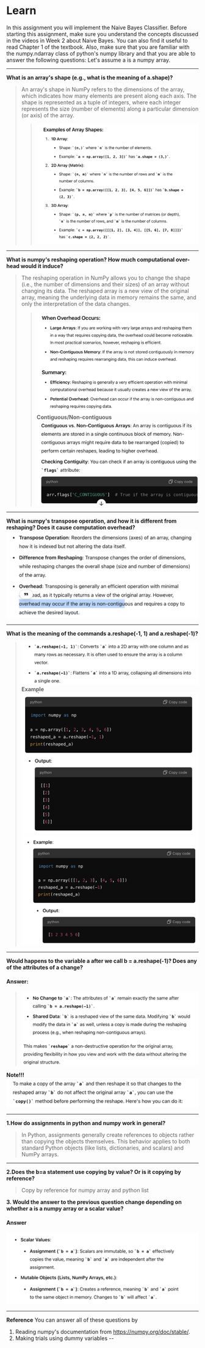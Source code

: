 # Learn
In this assignment you will implement the Naive Bayes Classifier. Before starting this assignment, make sure you understand the concepts discussed in the videos in Week 2 about Naive Bayes. You can also find it useful to read Chapter 1 of the textbook.
Also, make sure that you are familiar with the numpy.ndarray class of python's numpy library and that you are able to answer the following questions:
Let's assume a is a numpy array.

---
 **What is an array's shape (e.g., what is the meaning of a.shape)?**
>An array's shape in NumPy refers to the dimensions of the array, which indicates how many elements are present along each axis. The shape is represented as a tuple of integers, where each integer represents the size (number of elements) along a particular dimension (or axis) of the array.
>>![alt text](image-64.png)

---

**What is numpy's reshaping operation? How much 
computational over-head would it induce?**
>The reshaping operation in NumPy allows you to change the shape (i.e., the number of dimensions and their sizes) of an array without changing its data. The reshaped array is a new view of the original array, meaning the underlying data in memory remains the same, and only the interpretation of the data changes.
>>![alt text](image-63.png)
> **Contiguous/Non-contiguous**
> ![alt text](image-62.png)
---

**What is numpy's transpose operation, and how it is different from reshaping? Does it cause computation overhead?**
![alt text](image-61.png)

---
**What is the meaning of the commands a.reshape(-1, 1) and a.reshape(-1)?**
>![alt text](image-58.png)
**Example**
![alt text](image-59.png)
![alt text](image-60.png)

---

**Would happens to the variable a after we call b = a.reshape(-1)? Does any of the attributes of a change?**

#### Answer:
>![alt text](image-56.png)

**Note!!!**
![alt text](image-57.png)

---
**1.How do assignments in python and numpy work in general?**
>In Python, assignments generally create references to objects rather than copying the objects themselves. This behavior applies to both standard Python objects (like lists, dictionaries, and scalars) and NumPy arrays.



---
**2.Does the b=a statement use copying by value? Or is it copying by reference?**

> Copy by reference for numpy array and python list
>
**3. Would the answer to the previous question change depending on whether a is a numpy array or a scalar value?**
#### Answer
![alt text](image-55.png)

---
**Reference**
You can answer all of these questions by
1. Reading numpy's documentation from https://numpy.org/doc/stable/.
2. Making trials using dummy variables
--